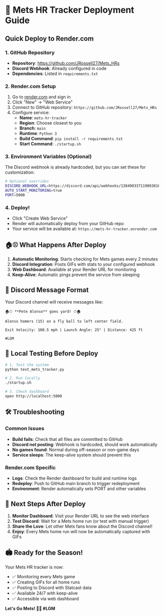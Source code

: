 # 🚀 Mets HR Tracker Deployment Guide

## Quick Deploy to Render.com

### 1. GitHub Repository
- **Repository**: https://github.com/JRossell27/Mets_HRs
- **Discord Webhook**: Already configured in code
- **Dependencies**: Listed in `requirements.txt`

### 2. Render.com Setup
1. Go to [render.com](https://render.com) and sign in
2. Click "New" → "Web Service"
3. Connect to GitHub repository: `https://github.com/JRossell27/Mets_HRs`
4. Configure service:
   - **Name**: `mets-hr-tracker`
   - **Region**: Choose closest to you
   - **Branch**: `main`
   - **Runtime**: `Python 3`
   - **Build Command**: `pip install -r requirements.txt`
   - **Start Command**: `./startup.sh`

### 3. Environment Variables (Optional)
The Discord webhook is already hardcoded, but you can set these for customization:

```bash
# Optional overrides
DISCORD_WEBHOOK_URL=https://discord.com/api/webhooks/1384903371198038167/wpSac_BDyX4fNTQq4d9fWV31QtZlmCKkzcMhVZpWJF9ZtJLJY4tMZ2L_x9Kn7McGOIKB
AUTO_START_MONITORING=true
PORT=5000
```

### 4. Deploy!
- Click "Create Web Service"
- Render will automatically deploy from your GitHub repo
- Your service will be available at: `https://mets-hr-tracker.onrender.com`

## 🏠⚾ What Happens After Deploy

1. **Automatic Monitoring**: Starts checking for Mets games every 2 minutes
2. **Discord Integration**: Posts GIFs with stats to your configured webhook
3. **Web Dashboard**: Available at your Render URL for monitoring
4. **Keep-Alive**: Automatic pings prevent the service from sleeping

## 📱 Discord Message Format

Your Discord channel will receive messages like:

```
🏠⚾ **Pete Alonso** goes yard! ⚾🏠

Alonso homers (15) on a fly ball to left center field.

Exit Velocity: 108.5 mph | Launch Angle: 25° | Distance: 425 ft

#LGM
```

## 🔧 Local Testing Before Deploy

```bash
# 1. Test the system
python test_mets_tracker.py

# 2. Run locally
./startup.sh

# 3. Check dashboard
open http://localhost:5000
```

## 🛠️ Troubleshooting

### Common Issues
- **Build fails**: Check that all files are committed to GitHub
- **Discord not posting**: Webhook is hardcoded, should work automatically
- **No games found**: Normal during off-season or non-game days
- **Service sleeps**: The keep-alive system should prevent this

### Render.com Specific
- **Logs**: Check the Render dashboard for build and runtime logs
- **Redeploy**: Push to GitHub main branch to trigger redeployment
- **Environment**: Render automatically sets PORT and other variables

## 🎯 Next Steps After Deploy

1. **Monitor Dashboard**: Visit your Render URL to see the web interface
2. **Test Discord**: Wait for a Mets home run (or test with manual trigger)
3. **Share the Love**: Let other Mets fans know about the Discord channel!
4. **Enjoy**: Every Mets home run will now be automatically captured with GIFs

## 🏟️ Ready for the Season!

Your Mets HR tracker is now:
- ✅ Monitoring every Mets game
- ✅ Creating GIFs for all home runs
- ✅ Posting to Discord with Statcast data
- ✅ Available 24/7 with keep-alive
- ✅ Accessible via web dashboard

**Let's Go Mets! 🧡💙 #LGM** 
